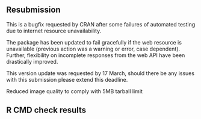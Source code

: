 ## Resubmission

This is a bugfix requested by CRAN after some failures of automated testing due to internet resource unavailability. 

The package has been updated to fail gracefully if the web resource is unavailable (previous action was a warning or error, case dependent). Further, flexibility on incomplete responses from the web API have been drastically improved.

This version update was requested by 17 March, should there be any issues with this submission please extend this deadline.

Reduced image quality to comply with 5MB tarball limit

## R CMD check results

